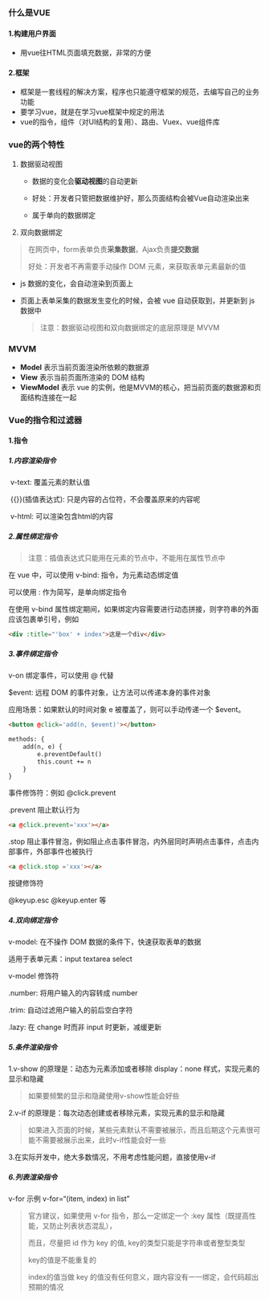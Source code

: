 ### 什么是VUE

#### 1.构建用户界面

- 用vue往HTML页面填充数据，非常的方便

#### 2.框架

- 框架是一套线程的解决方案，程序也只能遵守框架的规范，去编写自己的业务功能
- 要学习vue，就是在学习vue框架中规定的用法
- vue的指令，组件（对UI结构的复用）、路由、Vuex、vue组件库

### vue的两个特性

1. 数据驱动视图

   - 数据的变化会**驱动视图**的自动更新

   - 好处：开发者只管把数据维护好，那么页面结构会被Vue自动渲染出来
   - 属于单向的数据绑定

2. 双向数据绑定

> 在网页中，form表单负责**采集数据**，Ajax负责**提交数据**
>
> 好处：开发者不再需要手动操作 DOM 元素，来获取表单元素最新的值

- js 数据的变化，会自动渲染到页面上

- 页面上表单采集的数据发生变化的时候，会被 vue 自动获取到，并更新到 js 数据中

  > 注意：数据驱动视图和双向数据绑定的底层原理是 MVVM

### MVVM

- **Model** 表示当前页面渲染所依赖的数据源
- **View** 表示当前页面所渲染的 DOM 结构
- **ViewModel** 表示 vue 的实例，他是MVVM的核心，把当前页面的数据源和页面结构连接在一起

### Vue的指令和过滤器

#### 1.指令

##### 1.内容渲染指令

​	v-text: 覆盖元素的默认值

​	{{}}(插值表达式): 只是内容的占位符，不会覆盖原来的内容呢

​	v-html: 可以渲染包含html的内容

##### 2.属性绑定指令

> 注意：插值表达式只能用在元素的节点中，不能用在属性节点中

在 vue 中，可以使用 v-bind: 指令，为元素动态绑定值

可以使用 : 作为简写，是单向绑定指令

在使用 v-bind 属性绑定期间，如果绑定内容需要进行动态拼接，则字符串的外面应该包裹单引号，例如

```html
<div :title="'box' + index">这是一个div</div>
```



##### 3.事件绑定指令

v-on 绑定事件，可以使用 @ 代替

$event: 远程 DOM 的事件对象，让方法可以传递本身的事件对象

应用场景：如果默认的时间对象 e 被覆盖了，则可以手动传递一个 $event。

```html
<button @click='add(n, $event)'></button>

methods: {
	add(n, e) {
		e.preventDefault()
		this.count += n
	}
}
```

事件修饰符：例如 @click.prevent

.prevent 阻止默认行为

```html
<a @click.prevent='xxx'></a>
```

.stop 阻止事件冒泡，例如阻止点击事件冒泡，内外层同时声明点击事件，点击内部事件，外部事件也被执行

```html
<a @click.stop ='xxx'></a>
```

按键修饰符

@keyup.esc @keyup.enter 等

##### 4.双向绑定指令

v-model: 在不操作 DOM 数据的条件下，快速获取表单的数据

适用于表单元素：input textarea select

v-model 修饰符

.number: 将用户输入的内容转成 number

.trim: 自动过滤用户输入的前后空白字符

.lazy: 在 change 时而非 input 时更新，减缓更新

##### 5.条件渲染指令

1.v-show 的原理是：动态为元素添加或者移除 display：none 样式，实现元素的显示和隐藏

> 如果要频繁的显示和隐藏使用v-show性能会好些

2.v-if 的原理是：每次动态创建或者移除元素，实现元素的显示和隐藏

> 如果进入页面的时候，某些元素默认不需要被展示，而且后期这个元素很可能不需要被展示出来，此时v-if性能会好一些

3.在实际开发中，绝大多数情况，不用考虑性能问题，直接使用v-if

##### 6.列表渲染指令

v-for 示例 v-for=“(item, index) in list”

> 官方建议，如果使用 v-for 指令，那么一定绑定一个 :key 属性（既提高性能，又防止列表状态混乱），
>
> 而且，尽量把 id 作为 key 的值, key的类型只能是字符串或者整型类型
>
> key的值是不能重复的
>
> index的值当做 key 的值没有任何意义，跟内容没有一一绑定，会代码超出预期的情况